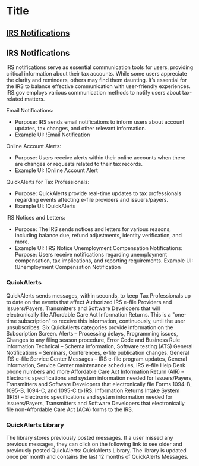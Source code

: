 # Title

## [IRS Notifications](#irs-notifications)


## IRS Notifications

IRS notifications serve as essential communication tools for users, providing critical information about their tax accounts. While some users appreciate the clarity and reminders, others may find them daunting. It’s essential for the IRS to balance effective communication with user-friendly experiences.
IRS.gov employs various communication methods to notify users about tax-related matters. 

Email Notifications:

 - Purpose: IRS sends email notifications to inform users about account updates, tax changes, and other relevant information.
 - Example UI: !Email Notification

Online Account Alerts:
 - Purpose: Users receive alerts within their online accounts when there are changes or requests related to their tax records.
 - Example UI: !Online Account Alert

QuickAlerts for Tax Professionals:
 - Purpose: QuickAlerts provide real-time updates to tax professionals regarding events affecting e-file providers and issuers/payers.
 - Example UI: !QuickAlerts

IRS Notices and Letters:
 - Purpose: The IRS sends notices and letters for various reasons, including balance due, refund adjustments, identity verification, and more.
 - Example UI: !IRS Notice
Unemployment Compensation Notifications:
Purpose: Users receive notifications regarding unemployment compensation, tax implications, and reporting requirements.
Example UI: !Unemployment Compensation Notification

### QuickAlerts 

QuickAlerts sends messages, within seconds, to keep Tax Professionals up to date on the events that affect Authorized IRS e-file Providers and Issuers/Payers, Transmitters and Software Developers that will electronically file Affordable Care Act Information Returns.
This is a "one-time subscription" to receive this information, continuously, until the user unsubscribes.
Six QuickAlerts categories provide information on the Subscription Screen.
Alerts – Processing delays, Programming issues, Changes to any filing season procedure, Error Code and Business Rule information
Technical – Schema information, Software testing (ATS) 
General Notifications – Seminars, Conferences, e-file publication changes.
General IRS e-file Service Center Messages – IRS e-file program updates, General information, Service Center maintenance schedules, IRS e-file Help Desk phone numbers and more
Affordable Care Act Information Return (AIR) – Electronic specifications and system information needed for Issuers/Payers, Transmitters and Software Developers that electronically file Forms 1094-B, 1095-B, 1094-C, and 1095-C to IRS.
Information Returns Intake System (IRIS) – Electronic specifications and system information needed for Issuers/Payers, Transmitters and Software Developers that electronically file non-Affordable Care Act (ACA) forms to the IRS.

### QuickAlerts Library
The library stores previously posted messages. If a user missed any previous messages, they can click on the following link to see older and previously posted QuickAlerts: QuickAlerts Library. The library is updated once per month and contains the last 12 months of QuickAlerts Messages.

